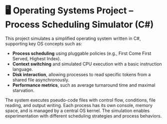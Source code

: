 # 🖥️ Operating Systems Project – Process Scheduling Simulator (C#)

This project simulates a simplified operating system written in C#, supporting key OS concepts such as:

- **Process scheduling** using pluggable policies (e.g., First Come First Served, Highest Index).
- **Context switching** and simulated CPU execution with a basic instruction language.
- **Disk interaction**, allowing processes to read specific tokens from a shared file asynchronously.
- **Performance metrics**, such as average turnaround time and maximal starvation.

The system executes pseudo-code files with control flow, conditions, file reading, and output writing. Each process has its own console, memory space, and is managed by a central OS kernel. The simulation enables experimentation with different scheduling strategies and process behaviors.
